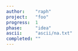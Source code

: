 ```yaml
---
author:    "raph"
project:   "foo"
progress:  1
phase:     "idea"
ascii:     "ascii/na.txt"
completed: ""
---
```


